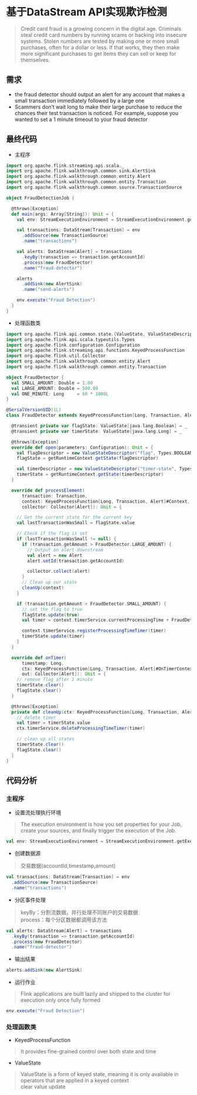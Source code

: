 # 基于DataStream API实现欺诈检测
> Credit card fraud is a growing concern in the digital age. Criminals steal credit card numbers by running scams or hacking into insecure systems. Stolen numbers are tested by making one or more small purchases, often for a dollar or less. If that works, they then make more significant purchases to get items they can sell or keep for themselves.
## 需求
- the fraud detector should output an alert for any account that makes a small transaction immediately followed by a large one
- Scammers don’t wait long to make their large purchase to reduce the chances their test transaction is noticed. For example, suppose you wanted to set a 1 minute timeout to your fraud detector

## 最终代码
- 主程序
```scala
import org.apache.flink.streaming.api.scala._
import org.apache.flink.walkthrough.common.sink.AlertSink
import org.apache.flink.walkthrough.common.entity.Alert
import org.apache.flink.walkthrough.common.entity.Transaction
import org.apache.flink.walkthrough.common.source.TransactionSource

object FraudDetectionJob {

  @throws[Exception]
  def main(args: Array[String]): Unit = {
    val env: StreamExecutionEnvironment = StreamExecutionEnvironment.getExecutionEnvironment

    val transactions: DataStream[Transaction] = env
      .addSource(new TransactionSource)
      .name("transactions")

    val alerts: DataStream[Alert] = transactions
      .keyBy(transaction => transaction.getAccountId)
      .process(new FraudDetector)
      .name("fraud-detector")

    alerts
      .addSink(new AlertSink)
      .name("send-alerts")

    env.execute("Fraud Detection")
  }
}
```
- 处理函数类
```scala
import org.apache.flink.api.common.state.{ValueState, ValueStateDescriptor}
import org.apache.flink.api.scala.typeutils.Types
import org.apache.flink.configuration.Configuration
import org.apache.flink.streaming.api.functions.KeyedProcessFunction
import org.apache.flink.util.Collector
import org.apache.flink.walkthrough.common.entity.Alert
import org.apache.flink.walkthrough.common.entity.Transaction

object FraudDetector {
  val SMALL_AMOUNT: Double = 1.00
  val LARGE_AMOUNT: Double = 500.00
  val ONE_MINUTE: Long     = 60 * 1000L
}

@SerialVersionUID(1L)
class FraudDetector extends KeyedProcessFunction[Long, Transaction, Alert] {

  @transient private var flagState: ValueState[java.lang.Boolean] = _
  @transient private var timerState: ValueState[java.lang.Long] = _

  @throws[Exception]
  override def open(parameters: Configuration): Unit = {
    val flagDescriptor = new ValueStateDescriptor("flag", Types.BOOLEAN)
    flagState = getRuntimeContext.getState(flagDescriptor)

    val timerDescriptor = new ValueStateDescriptor("timer-state", Types.LONG)
    timerState = getRuntimeContext.getState(timerDescriptor)
  }

  override def processElement(
      transaction: Transaction,
      context: KeyedProcessFunction[Long, Transaction, Alert]#Context,
      collector: Collector[Alert]): Unit = {

    // Get the current state for the current key
    val lastTransactionWasSmall = flagState.value

    // Check if the flag is set
    if (lastTransactionWasSmall != null) {
      if (transaction.getAmount > FraudDetector.LARGE_AMOUNT) {
        // Output an alert downstream
        val alert = new Alert
        alert.setId(transaction.getAccountId)

        collector.collect(alert)
      }
      // Clean up our state
      cleanUp(context)
    }

    if (transaction.getAmount < FraudDetector.SMALL_AMOUNT) {
      // set the flag to true
      flagState.update(true)
      val timer = context.timerService.currentProcessingTime + FraudDetector.ONE_MINUTE

      context.timerService.registerProcessingTimeTimer(timer)
      timerState.update(timer)
    }
  }

  override def onTimer(
      timestamp: Long,
      ctx: KeyedProcessFunction[Long, Transaction, Alert]#OnTimerContext,
      out: Collector[Alert]): Unit = {
    // remove flag after 1 minute
    timerState.clear()
    flagState.clear()
  }

  @throws[Exception]
  private def cleanUp(ctx: KeyedProcessFunction[Long, Transaction, Alert]#Context): Unit = {
    // delete timer
    val timer = timerState.value
    ctx.timerService.deleteProcessingTimeTimer(timer)

    // clean up all states
    timerState.clear()
    flagState.clear()
  }
}
```

## 代码分析
### 主程序
- 设置流处理执行环境
> The execution environment is how you set properties for your Job, create your sources, and finally trigger the execution of the Job.
```scala
val env: StreamExecutionEnvironment = StreamExecutionEnvironment.getExecutionEnvironment
```
- 创建数据源
> 交易数据(accountId,timestamp,amount)
```scala
val transactions: DataStream[Transaction] = env
  .addSource(new TransactionSource)
  .name("transactions")
```

- 分区事件处理
> keyBy：分割流数据，并行处理不同账户的交易数据  
process：每个分区数据都调用该方法
```scala
val alerts: DataStream[Alert] = transactions
  .keyBy(transaction => transaction.getAccountId)
  .process(new FraudDetector)
  .name("fraud-detector")
```

- 输出结果
```scala
alerts.addSink(new AlertSink)
```

- 运行作业
> Flink applications are built lazily and shipped to the cluster for execution only once fully formed
```scala
env.execute("Fraud Detection")
```
### 处理函数类
- KeyedProcessFunction
> It provides fine-grained control over both state and time
- ValueState
> ValueState is a form of keyed state, meaning it is only available in operators that are applied in a keyed context  
clear value update